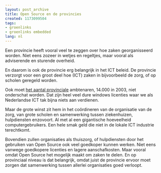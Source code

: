 ```yaml
---
layout: post_archive
title: Open Source en de provincies
created: 1173099504
tags:
- groenlinks
- groenlinks embedded
lang: nl
---
```

Een provincie heeft vooral veel te zeggen over hoe zaken georganisseerd worden. Niet eens zozeer in wetjes en regeltjes, maar vooral als adviserende en sturende overheid.

En daarom is ook de provincie erg belangrijk in het ICT beleid. De provincie verzorgt voor een groot deel hoe (ICT) zaken in bijvoorbeeld de zorg, of op scholen geregeld worden.

Ook moet [het aantal provinciale](http://nl.wikipedia.org/wiki/Nederlandse_provincies#Ambtelijke_organisatie) ambtenaren, 14.000 in 2003, niet onderschat worden. Dat zijn heel veel dure windows licenties waar we als Nederlandse ICT tak bijna niets aan verdienen.

Maar de grote winst zit hem in het coördineren van de organisatie van de zorg, van grote scholen en samenwerking tussen ziekenhuizen, hulpdiensten enzovoort. Al met al een gigantische hoeveelheid computergebruikers. Een hele smak geld die niet in de lokale ICT industrie terechtkomt.

Bovendien zullen organisaties als thuiszorg, of hulpdiensten door het gebruiken van Open Source ook veel goedkoper kunnen werken. Niet eens vanwege goedkopere licenties en lagere aanschafkosten. Maar vooral omdat Open Source het mogelijk maakt om zaken te delen. En op provinciaal niveau is dat belangrijk, omdat juist de provincie ervoor moet zorgen dat samenwerking tussen allerlei organisaties goed verloopt.
